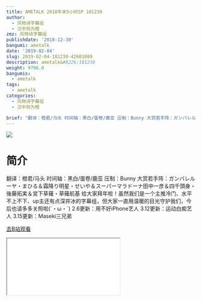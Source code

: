 ```yaml
---
title: AMETALK 2018年末5小时SP 181230
author:
  - 风物诗字幕组
  - 汉中则为橙
zmz: 风物诗字幕组
publishdate: '2018-12-30'
bangumi: ametalk
date: '2019-02-04'
slug: 2019-02-04-181230-42601089
description: ametalk&#8226;181230
weight: 9796.0
bangumis:
  - ametalk
tags:
  - ametalk
categories:
  - 风物诗字幕组
  - 汉中则为橙

brief: "翻译：橙君/马头 时间轴：黑白/蛋卷/鹿亚 压制：Bunny 大赏若手阵：ガンバレルーヤ・まひる＆霜降り明星・せいや＆スーパーマラドーナ田中一彦＆四千頭身・後藤拓実＆宮下草薙・草薙航基 给大家拜年啦！虽然我们是一个主推冷门、水平不上不下、up主还有点深井冰的字幕组，但大家一直用温暖的目光守护我们，今后也请多多关照啦(´・ω・`) 2.6更新：用不好iPhone艺人 3.12更新：运动白痴艺人 3.15更新：Maseki三兄弟"
---
```

![](https://i.imgur.com/byZVzfP.jpg)
# 简介  
翻译：橙君/马头 时间轴：黑白/蛋卷/鹿亚 压制：Bunny
大赏若手阵：ガンバレルーヤ・まひる＆霜降り明星・せいや＆スーパーマラドーナ田中一彦＆四千頭身・後藤拓実＆宮下草薙・草薙航基
给大家拜年啦！虽然我们是一个主推冷门、水平不上不下、up主还有点深井冰的字幕组，但大家一直用温暖的目光守护我们，今后也请多多关照啦(´・ω・`)
2.6更新：用不好iPhone艺人
3.12更新：运动白痴艺人
3.15更新：Maseki三兄弟  

[去B站观看](https://www.bilibili.com/video/av42601089/)
<div class ="resp-container"><iframe class="testiframe" src="//player.bilibili.com/player.html?aid=42601089"", scrolling="no", allowfullscreen="true" > </iframe></div> 
